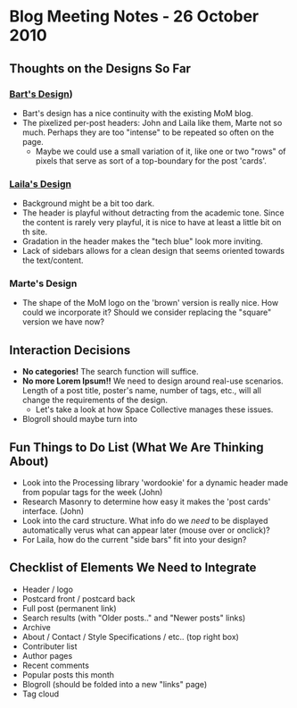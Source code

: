 # Blog Meeting Notes - 26 October 2010 #

## Thoughts on the Designs So Far ##

### [Bart's Design](http://1.bp.blogspot.com/_flzb5wPUcXE/TMRNuWfVMcI/AAAAAAAAAYE/P2uN0fr-hc0/s1600/one.jpg)) ###

- Bart's design has a nice continuity with the existing MoM blog.
- The pixelized per-post headers: John and Laila like them, Marte not so much. Perhaps they are too "intense" to be repeated so often on the page.
    - Maybe we could use a small variation of it, like one or two "rows" of pixels that serve as sort of a top-boundary for the post 'cards'. 

### [Laila's Design](http://lailakoubia.wordpress.com/2010/10/25/mom-blog-redesign/) ###

- Background might be a bit too dark.
- The header is playful without detracting from the academic tone. Since the content is rarely very playful, it is nice to have at least a little bit on th site.
- Gradation in the header makes the "tech blue" look more inviting.
- Lack of sidebars allows for a clean design that seems oriented towards the text/content.

### Marte's Design ###

- The shape of the MoM logo on the 'brown' version is really nice. How could we incorporate it? Should we consider replacing the "square" version we have now?

## Interaction Decisions ##

- **No categories!** The search function will suffice.
- **No more Lorem Ipsum!!** We need to design around real-use scenarios. Length of a post title, poster's name, number of tags, etc., will all change the requirements of the design. 
    - Let's take a look at how Space Collective manages these issues.
- Blogroll should maybe turn into 

## Fun Things to Do List (What We Are Thinking About) ##

- Look into the Processing library 'wordookie' for a dynamic header made from popular tags for the week (John)
- Research Masonry to determine how easy it makes the 'post cards' interface. (John)
- Look into the card structure. What info do we _need_ to be displayed automatically verus what can appear later (mouse over or onclick)?
- For Laila, how do the current "side bars" fit into your design?

## Checklist of Elements We Need to Integrate ##

- Header / logo
- Postcard front / postcard back
- Full post (permanent link)
- Search results (with "Older posts.." and "Newer posts" links)
- Archive
- About / Contact / Style Specifications / etc.. (top right box)
- Contributer list
- Author pages
- Recent comments
- Popular posts this month
- Blogroll (should be folded into a new "links" page)
- Tag cloud

